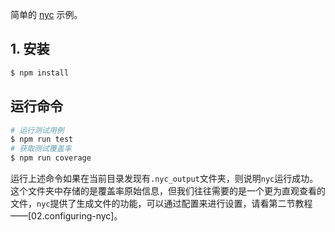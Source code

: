 简单的 [nyc](https://www.npmjs.com/package/nyc) 示例。

## 1. 安装

```bash
$ npm install
```

## 运行命令

```bash
# 运行测试用例
$ npm run test
# 获取测试覆盖率
$ npm run coverage
```
运行上述命令如果在当前目录发现有`.nyc_output`文件夹，则说明`nyc`运行成功。这个文件夹中存储的是覆盖率原始信息，但我们往往需要的是一个更为直观查看的文件，`nyc`提供了生成文件的功能，可以通过配置来进行设置，请看第二节教程——[02.configuring-nyc]。